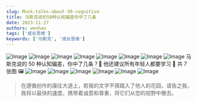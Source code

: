 ```yaml
---
slug: Musk-talks-about-50-cognitive
title: 马斯克说的50种认知偏差你中了几条
date: 2023-11-27
authors: wenhao
tags: ['成长思维']
keywords: ['马斯克', '成长思维']
---
```


![Image](https://pbs.twimg.com/media/F_5hripb0AAQDju.jpg?format=jpg&name=large)
![Image](https://pbs.twimg.com/media/F_5hruwb0AAF9r9.jpg?format=jpg&name=medium)
![Image](https://pbs.twimg.com/media/F_5hr8CboAAx4aq.jpg?format=jpg&name=medium)
![Image](https://pbs.twimg.com/media/F_5hsKEa8AA-F4o?format=jpg&name=medium)
![Image](https://pbs.twimg.com/media/F_5hsYiaUAAffDA.jpg?format=jpg&name=medium)
![Image](https://pbs.twimg.com/media/F_5hskyakAAowBI.jpg?format=jpg&name=medium)
![Image](https://pbs.twimg.com/media/F_5hsxMaIAA5w5Y.jpg?format=jpg&name=medium)
![Image](https://pbs.twimg.com/media/F_5hruwb0AAF9r9.jpg)
马斯克说的 50 种认知偏差，你中了几条？🤔️ 
他还建议所有年轻人都要学习 📑 
共 7 张图 🖼️ 
![Image](https://pbs.twimg.com/media/F_5hripb0AAQDju.jpg)
![Image](https://pbs.twimg.com/media/F_5hsKEa8AA-F4o.jpg)
![Image](https://pbs.twimg.com/media/F_5hr8CboAAx4aq.jpg)
![Image](https://pbs.twimg.com/media/F_5hskyakAAowBI.jpg)
![Image](https://pbs.twimg.com/media/F_5hsYiaUAAffDA.jpg)
![Image](https://pbs.twimg.com/media/F_5hsxMaIAA5w5Y.jpg)



 > 在遵循创作的康庄大道上，若我的文字不慎踏入了他人的花园，请告之我，我将以最快的速度，携带着诚意和尊重，将它们从您的视野中撤去。
